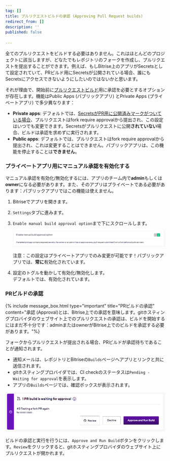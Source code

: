 ```yaml
---
tag: []
title: プルリクエストビルドの承認 (Approving Pull Request builds)
redirect_from: []
description: ''
published: false

---
```

全てのプルリクエストをビルドする必要はありません。これはほとんどのプロジェクトに該当しますが、どなたでもレポジトリのフォークを作成し、プルリクエストを提出することができます。例えば、もしBitrise上のアプリがSecretsとして設定されていて、PRビルド用にSecretsが公開されている場合、誰にもSecretsにアクセスできないようにしたいのではないかと思います。

それが理由で、開始前に[プルリクエストビルド](/jp/builds/triggering-builds/trigger-pull-request/)用に承認を必要とするオプションが存在します。機能はPublic Apps (パブリックアプリ) とPrivate Apps (プライベートアプリ) で多少異なります：

* **Private apps**: デフォルトでは、[SecretsがPR用に公開済みマークがついている場合](/jp/builds/env-vars-secret-env-vars/#editing-a-secret-env-var)、プルリクエストはfork require approvalから提出され、この設定はいつでも変更できます。Secretsがプルリクエストに公開**されていない**場合、ビルドは承認を求めずに実行されます。
* **Public apps**: デフォルトでは、プルリクエストはfork require approvalから提出され、これは変更することはできません。パブリックアプリは、この機能を停止することは**できません**。

### プライベートアプリ用にマニュアル承認を有効化する

マニュアル承認を有効化/無効化するには、アプリのチーム内で**admin**もしくは**owner**になる必要があります。また、そのアプリはプライベートである必要があります：パブリックアプリではこの機能は使えません。

1. Bitriseでアプリを開きます。
2. `Settings`タブに進みます。
3. `Enable manual build approval option`まで下にスクロールします。

   ![](/img/setting-enable-1.png)

   注意：この設定はプライベートアプリでのみ変更が可能です！パブリックアプリでは、**常に**有効化されています。
4. 設定のトグルを動かして有効化/無効化します。  
   デフォルトでは、有効化されています。

### PRビルドの承認

{% include message_box.html type="important" title="PRビルドの承認" content="承認 (Approval)とは、Bitrise上での承認を意味します。gitホスティングプロバイダのウェブサイト上でのプルリクエストの承認は、ビルドを開始するにはまだ不十分です：adminまたはownerがBitrise上でのビルドを承認する必要があります。"%}

フォークからプルリクエストが提出される場合、PRビルドが承認待ちであることが通知されます。

* 通知メールは、レポジトリとBitriseの`Builds`ページへアプリとリンクと共に送信されます。
* gitホスティングプロバイダでは、CI checkのステータスは`Pending - Waiting for approval`を表示します。
* アプリの`Builds`ページでは、確認ボックスが表示されます。

![](/img/waiting-for-approval-2.png)

ビルドの承認と実行を行うには、`Approve and Run Build`ボタンをクリックします。`Review`をクリックすると、gitホスティングプロバイダのウェブサイト上にプルリクエストが開かれます。